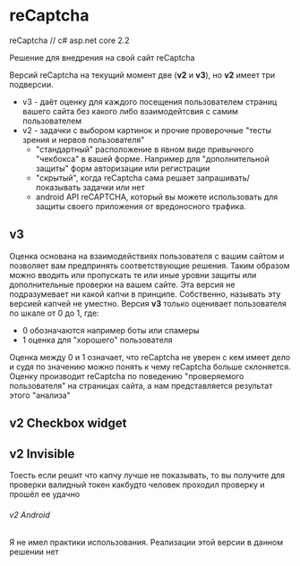 # reCaptcha
reCaptcha // c# asp.net core 2.2

Решение для внедрения на свой сайт reCaptcha

Версий reCaptcha на текущий момент две (**v2** и **v3**), но **v2** имеет три подверсии.
- v3 - даёт оценку для каждого посещения пользователем страниц вашего сайта без какого либо взаимодейтсвия с самим пользователем
- v2 - задачки с выбором картинок и прочие проверочные "тесты зрения и нервов пользователя"
    - "стандартный" расположение в явном виде привычного "чекбокса" в вашей форме. Например для "дополнительной защиты" форм авторизации или регистрации
	- "скрытый", когда reCaptcha сама решает запрашивать/показывать задачки или нет
	- android API reCAPTCHA, который вы можете использовать для защиты своего приложения от вредоносного трафика.
	
	
## v3
Оценка основана на взаимодействиях пользователя с вашим сайтом и позволяет вам предпринять соответствующие решения.
Таким образом можно вводить или пропускать те или иные уровни защиты или дополнительные проверки на вашем сайте.
Эта версия не подразумевает ни какой капчи в принципе. Собственно, называть эту версией капчей не уместно.
Версия **v3** только оценивает пользователя по шкале от 0 до 1, где:
- 0 обозначаются например боты или спамеры
- 1 оценка для "хорошего" пользователя

Оценка между 0 и 1 означает, что reCaptcha не уверен с кем имеет дело и судя по значению можно понять к чему reCaptcha больше склоняется.
Оценку производит reCaptcha по поведению "проверяемого пользователя" на страницах сайта, а нам представляется результат этого "анализа"

## v2 Checkbox widget


## v2 Invisible
Тоесть если решит что капчу лучше не показывать, то вы получите для проверки валидный токен какбудто человек проходил проверку и прошёл ее удачно

###### v2 Android
Я не имел практики использования. Реализации этой версии в данном решении нет